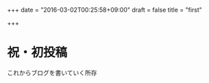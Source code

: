+++
date = "2016-03-02T00:25:58+09:00"
draft = false
title = "first"

+++

# 祝・初投稿

これからブログを書いていく所存
